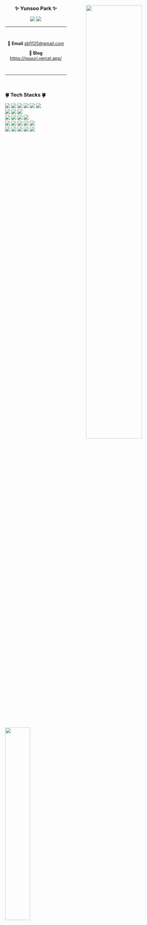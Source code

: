 <div align="center">
  <img align="right" width="60%" src="https://github-readme-stats.vercel.app/api?username=nuuuri&count_private=true&show_icons=true"/>

   ### ✨ Yunsoo Park ✨
  <a href="https://github.com/nuuuri"><img src="https://hits.seeyoufarm.com/api/count/incr/badge.svg?url=https%3A%2F%2Fgithub.com%2Fnuuuri&count_bg=%23000000&title_bg=%23000000&icon=github.svg&icon_color=%23E7E7E7&title=GitHub&edge_flat=false"/></a>
  <a href="https://solved.ac/whkakrkr"><img src="http://mazassumnida.wtf/api/mini/generate_badge?boj=whkakrkr"/></a> 
  
  ---
    
  <br/>
  
  📧 **Email** sbfl125@gmail.com
   
  📝 **Blog** https://nuuuri.vercel.app/
   
  <br>
</div>
  
 ---

<br/>
<img align="left" width="40%" src="https://github-readme-stats.vercel.app/api/top-langs/?username=nuuuri&layout=compact"/>

<div>
  
  ### :four_leaf_clover: Tech Stacks :four_leaf_clover:
  
  <img src="https://img.shields.io/badge/TypeScript-3178C6?style=flat-square&logo=TypeScript&logoColor=white"/>
  <img src="https://img.shields.io/badge/JavaScript-F7DF1E?style=flat-square&logo=JavaScript&logoColor=white"/> 
  <img src="https://img.shields.io/badge/Python-3776AB?style=flat-square&logo=Python&logoColor=white"/>
  <img src="https://img.shields.io/badge/JAVA-007396?style=flat-square&logo=Java&logoColor=white"/>
  <img src="https://img.shields.io/badge/C++-00599C?style=flat-square&logo=C%2B%2B&logoColor=white"/>
  <img src="https://img.shields.io/badge/C-A8B9CC?style=flat-square&logo=C&logoColor=white"/> 
  <br/>
  <img src="https://img.shields.io/badge/React-61DAFB?style=flat-square&logo=React&logoColor=white"/>
  <img src="https://img.shields.io/badge/Next.js-000000?style=flat-square&logo=Next.js&logoColor=white"/>
  <img src="https://img.shields.io/badge/flask-000000?style=flat-square&logo=flask&logoColor=white"/>
  <br/>
  <img src="https://img.shields.io/badge/HTML5-E34F26?style=flat-square&logo=HTML5&logoColor=white"/> 
  <img src="https://img.shields.io/badge/CSS3-1572B6?style=flat-square&logo=CSS3&logoColor=white"/>
  <img src="https://img.shields.io/badge/Styled-DB7093?style=flat-square&logo=styled-components&logoColor=white"/>
  <img src="https://img.shields.io/badge/Tailwind-06B6D4?style=flat-square&logo=Tailwind-CSS&logoColor=white"/>
  <br/>
  <img src="https://img.shields.io/badge/MobX-FF9955?style=flat-square&logo=MobX&logoColor=white"/>
  <img src="https://img.shields.io/badge/Justand-000000?style=flat-square&logo=Justand&logoColor=white"/>
  <img src="https://img.shields.io/badge/Redux-764ABC?style=flat-square&logo=Redux-Saga&logoColor=white"/> 
  <img src="https://img.shields.io/badge/Storybook-FF4785?style=flat-square&logo=Storybook&logoColor=white"/>
  <img src="https://img.shields.io/badge/MSW-FF6A33?style=flat-square&logo=Mock-Service-Worker&logoColor=white"/>
  <br/>
  <img src="https://img.shields.io/badge/git-F05032?style=flat-square&logo=git&logoColor=white"/>
  <img src="https://img.shields.io/badge/GitHub-181717?style=flat-square&logo=GitHub&logoColor=white"/>
  <img src="https://img.shields.io/badge/GitLab-FC6D26?style=flat-square&logo=GitLab&logoColor=white"/>
  <!--<img src="https://img.shields.io/badge/GitLab CI/CD-FC6D26?style=flat-square&logo=GitLab&logoColor=white"/>-->
  <img src="https://img.shields.io/badge/Docker-2496ED?style=flat-square&logo=Docker&logoColor=white"/>
  <img src="https://img.shields.io/badge/Nginx-009639?style=flat-square&logo=NGINX&logoColor=white"/>
</div>
